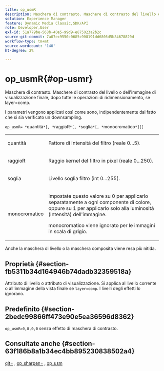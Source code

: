 ```yaml
---
title: op_usmR
description: Maschera di contrasto. Maschere di contrasto del livello o dell'immagine di visualizzazione finale, dopo tutte le operazioni di ridimensionamento, se layer=comp.
solution: Experience Manager
feature: Dynamic Media Classic,SDK/API
role: Developer,User
exl-id: 51a779be-568b-40e5-99d9-e875023a2b2c
source-git-commit: 7a07ec9550c0685c908191dd6806d5b84678820d
workflow-type: tm+mt
source-wordcount: '140'
ht-degree: 2%

---
```


# op_usmR{#op-usmr}

Maschera di contrasto. Maschere di contrasto del livello o dell&#39;immagine di visualizzazione finale, dopo tutte le operazioni di ridimensionamento, se layer=comp.

I parametri vengono applicati così come sono, indipendentemente dal fatto che si sia verificato un downsampling.

`op_usmR= *`quantità`*[, *`raggioR`*[, *`soglia`*[, *`monocromatico`*]]]`

<table id="simpletable_0697E3BCB45F41C494D93A6017ADD2BF"> 
 <tr class="strow"> 
  <td class="stentry"> <p><span class="codeph"><span class="varname"> quantità</span></span> </p></td> 
  <td class="stentry"> <p>Fattore di intensità del filtro (reale 0...5). </p></td> 
 </tr> 
 <tr class="strow"> 
  <td class="stentry"> <p><span class="codeph"><span class="varname"> raggioR</span></span> </p></td> 
  <td class="stentry"> <p>Raggio kernel del filtro in pixel (reale 0...250). </p></td> 
 </tr> 
 <tr class="strow"> 
  <td class="stentry"> <p><span class="codeph"><span class="varname"> soglia</span></span> </p></td> 
  <td class="stentry"> <p>Livello soglia filtro (int 0...255). </p></td> 
 </tr> 
 <tr class="strow"> 
  <td class="stentry"> <p><span class="codeph"><span class="varname"> monocromatico</span></span> </p></td> 
  <td class="stentry"> <p>Impostate questo valore su 0 per applicarlo separatamente a ogni componente di colore, oppure su 1 per applicarlo solo alla luminosità (intensità) dell'immagine. </p> <p><span class="codeph"> <span class="varname"> monocromatico</span></span> viene ignorato per le immagini in scala di grigio. </p> </td> 
 </tr> 
</table>

Anche la maschera di livello o la maschera composita viene resa più nitida.

## Proprietà {#section-fb5311b34d164946b74dadb32359518a}

Attributo di livello o attributo di visualizzazione. Si applica al livello corrente o all&#39;immagine della vista finale se `layer=comp`. I livelli degli effetti lo ignorano.

## Predefinito {#section-2bedc99866ff473e90e5ea36596d8362}

`op_usmR=0,0,0,0` senza effetto di maschera di contrasto.

## Consultate anche {#section-63f186b8a1b34ec4bb895230838502a4}

[qlt=](../../../../../is-api/http-ref/image-serving-api-ref/c-http-protocol-reference/c-command-reference/r-is-http-qlt.md#reference-f69ed0758c784b0385d979820546d352) , [op_sharpen=](../../../../../is-api/http-ref/image-serving-api-ref/c-http-protocol-reference/c-command-reference/r-op-sharpen.md#reference-c32573230c6140f883efdaa201ea8541) , [op_usm](../../../../../is-api/http-ref/image-serving-api-ref/c-http-protocol-reference/c-command-reference/r-op-usm.md#reference-51ac75adadfe4346ab60953192d0a1aa)
